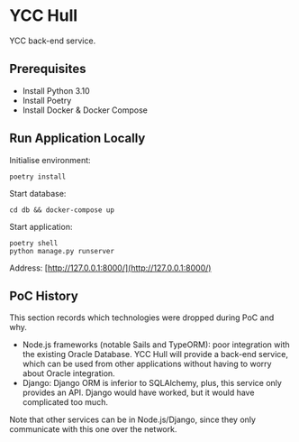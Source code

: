# YCC Hull

YCC back-end service.

## Prerequisites

- Install Python 3.10
- Install Poetry
- Install Docker & Docker Compose

## Run Application Locally

Initialise environment:

```
poetry install
```

Start database:

```
cd db && docker-compose up
```

Start application:

```
poetry shell
python manage.py runserver
```

Address: [http://127.0.0.1:8000/](http://127.0.0.1:8000/)

## PoC History

This section records which technologies were dropped during PoC and why.

* Node.js frameworks (notable Sails and TypeORM): poor integration with the existing Oracle Database. YCC Hull will
  provide a back-end service, which can be used from other applications without having to worry about Oracle
  integration.
* Django: Django ORM is inferior to SQLAlchemy, plus, this service only provides an API. Django would have worked, but
  it would have complicated too much.

Note that other services can be in Node.js/Django, since they only communicate with this one over the network.
